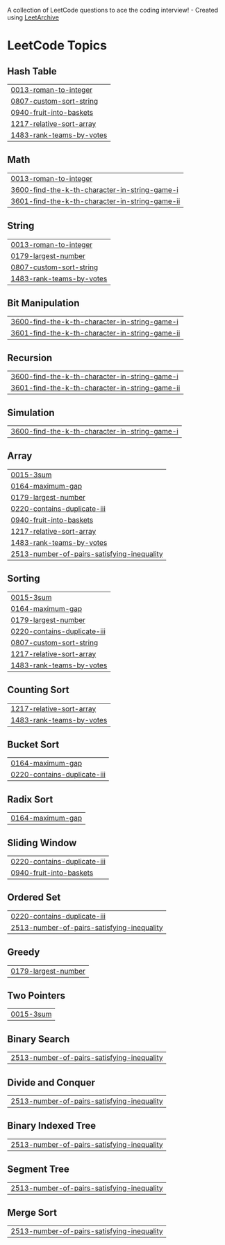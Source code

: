 A collection of LeetCode questions to ace the coding interview! - Created using [LeetArchive](https://github.com/anujlunawat/LeetArchive)


<!---LeetCode Topics Start-->
# LeetCode Topics
## Hash Table
|  |
| ------- |
| [0013-roman-to-integer](https://github.com/izuxhd/DSA-Notes/tree/main/LeetCode/0013-roman-to-integer) |
| [0807-custom-sort-string](https://github.com/izuxhd/DSA-Notes/tree/main/LeetCode/0807-custom-sort-string) |
| [0940-fruit-into-baskets](https://github.com/izuxhd/DSA-Notes/tree/main/LeetCode/0940-fruit-into-baskets) |
| [1217-relative-sort-array](https://github.com/izuxhd/DSA-Notes/tree/main/LeetCode/1217-relative-sort-array) |
| [1483-rank-teams-by-votes](https://github.com/izuxhd/DSA-Notes/tree/main/LeetCode/1483-rank-teams-by-votes) |
## Math
|  |
| ------- |
| [0013-roman-to-integer](https://github.com/izuxhd/DSA-Notes/tree/main/LeetCode/0013-roman-to-integer) |
| [3600-find-the-k-th-character-in-string-game-i](https://github.com/izuxhd/DSA-Notes/tree/main/LeetCode/3600-find-the-k-th-character-in-string-game-i) |
| [3601-find-the-k-th-character-in-string-game-ii](https://github.com/izuxhd/DSA-Notes/tree/main/LeetCode/3601-find-the-k-th-character-in-string-game-ii) |
## String
|  |
| ------- |
| [0013-roman-to-integer](https://github.com/izuxhd/DSA-Notes/tree/main/LeetCode/0013-roman-to-integer) |
| [0179-largest-number](https://github.com/izuxhd/DSA-Notes/tree/main/LeetCode/0179-largest-number) |
| [0807-custom-sort-string](https://github.com/izuxhd/DSA-Notes/tree/main/LeetCode/0807-custom-sort-string) |
| [1483-rank-teams-by-votes](https://github.com/izuxhd/DSA-Notes/tree/main/LeetCode/1483-rank-teams-by-votes) |
## Bit Manipulation
|  |
| ------- |
| [3600-find-the-k-th-character-in-string-game-i](https://github.com/izuxhd/DSA-Notes/tree/main/LeetCode/3600-find-the-k-th-character-in-string-game-i) |
| [3601-find-the-k-th-character-in-string-game-ii](https://github.com/izuxhd/DSA-Notes/tree/main/LeetCode/3601-find-the-k-th-character-in-string-game-ii) |
## Recursion
|  |
| ------- |
| [3600-find-the-k-th-character-in-string-game-i](https://github.com/izuxhd/DSA-Notes/tree/main/LeetCode/3600-find-the-k-th-character-in-string-game-i) |
| [3601-find-the-k-th-character-in-string-game-ii](https://github.com/izuxhd/DSA-Notes/tree/main/LeetCode/3601-find-the-k-th-character-in-string-game-ii) |
## Simulation
|  |
| ------- |
| [3600-find-the-k-th-character-in-string-game-i](https://github.com/izuxhd/DSA-Notes/tree/main/LeetCode/3600-find-the-k-th-character-in-string-game-i) |
## Array
|  |
| ------- |
| [0015-3sum](https://github.com/izuxhd/DSA-Notes/tree/main/LeetCode/0015-3sum) |
| [0164-maximum-gap](https://github.com/izuxhd/DSA-Notes/tree/main/LeetCode/0164-maximum-gap) |
| [0179-largest-number](https://github.com/izuxhd/DSA-Notes/tree/main/LeetCode/0179-largest-number) |
| [0220-contains-duplicate-iii](https://github.com/izuxhd/DSA-Notes/tree/main/LeetCode/0220-contains-duplicate-iii) |
| [0940-fruit-into-baskets](https://github.com/izuxhd/DSA-Notes/tree/main/LeetCode/0940-fruit-into-baskets) |
| [1217-relative-sort-array](https://github.com/izuxhd/DSA-Notes/tree/main/LeetCode/1217-relative-sort-array) |
| [1483-rank-teams-by-votes](https://github.com/izuxhd/DSA-Notes/tree/main/LeetCode/1483-rank-teams-by-votes) |
| [2513-number-of-pairs-satisfying-inequality](https://github.com/izuxhd/DSA-Notes/tree/main/LeetCode/2513-number-of-pairs-satisfying-inequality) |
## Sorting
|  |
| ------- |
| [0015-3sum](https://github.com/izuxhd/DSA-Notes/tree/main/LeetCode/0015-3sum) |
| [0164-maximum-gap](https://github.com/izuxhd/DSA-Notes/tree/main/LeetCode/0164-maximum-gap) |
| [0179-largest-number](https://github.com/izuxhd/DSA-Notes/tree/main/LeetCode/0179-largest-number) |
| [0220-contains-duplicate-iii](https://github.com/izuxhd/DSA-Notes/tree/main/LeetCode/0220-contains-duplicate-iii) |
| [0807-custom-sort-string](https://github.com/izuxhd/DSA-Notes/tree/main/LeetCode/0807-custom-sort-string) |
| [1217-relative-sort-array](https://github.com/izuxhd/DSA-Notes/tree/main/LeetCode/1217-relative-sort-array) |
| [1483-rank-teams-by-votes](https://github.com/izuxhd/DSA-Notes/tree/main/LeetCode/1483-rank-teams-by-votes) |
## Counting Sort
|  |
| ------- |
| [1217-relative-sort-array](https://github.com/izuxhd/DSA-Notes/tree/main/LeetCode/1217-relative-sort-array) |
| [1483-rank-teams-by-votes](https://github.com/izuxhd/DSA-Notes/tree/main/LeetCode/1483-rank-teams-by-votes) |
## Bucket Sort
|  |
| ------- |
| [0164-maximum-gap](https://github.com/izuxhd/DSA-Notes/tree/main/LeetCode/0164-maximum-gap) |
| [0220-contains-duplicate-iii](https://github.com/izuxhd/DSA-Notes/tree/main/LeetCode/0220-contains-duplicate-iii) |
## Radix Sort
|  |
| ------- |
| [0164-maximum-gap](https://github.com/izuxhd/DSA-Notes/tree/main/LeetCode/0164-maximum-gap) |
## Sliding Window
|  |
| ------- |
| [0220-contains-duplicate-iii](https://github.com/izuxhd/DSA-Notes/tree/main/LeetCode/0220-contains-duplicate-iii) |
| [0940-fruit-into-baskets](https://github.com/izuxhd/DSA-Notes/tree/main/LeetCode/0940-fruit-into-baskets) |
## Ordered Set
|  |
| ------- |
| [0220-contains-duplicate-iii](https://github.com/izuxhd/DSA-Notes/tree/main/LeetCode/0220-contains-duplicate-iii) |
| [2513-number-of-pairs-satisfying-inequality](https://github.com/izuxhd/DSA-Notes/tree/main/LeetCode/2513-number-of-pairs-satisfying-inequality) |
## Greedy
|  |
| ------- |
| [0179-largest-number](https://github.com/izuxhd/DSA-Notes/tree/main/LeetCode/0179-largest-number) |
## Two Pointers
|  |
| ------- |
| [0015-3sum](https://github.com/izuxhd/DSA-Notes/tree/main/LeetCode/0015-3sum) |
## Binary Search
|  |
| ------- |
| [2513-number-of-pairs-satisfying-inequality](https://github.com/izuxhd/DSA-Notes/tree/main/LeetCode/2513-number-of-pairs-satisfying-inequality) |
## Divide and Conquer
|  |
| ------- |
| [2513-number-of-pairs-satisfying-inequality](https://github.com/izuxhd/DSA-Notes/tree/main/LeetCode/2513-number-of-pairs-satisfying-inequality) |
## Binary Indexed Tree
|  |
| ------- |
| [2513-number-of-pairs-satisfying-inequality](https://github.com/izuxhd/DSA-Notes/tree/main/LeetCode/2513-number-of-pairs-satisfying-inequality) |
## Segment Tree
|  |
| ------- |
| [2513-number-of-pairs-satisfying-inequality](https://github.com/izuxhd/DSA-Notes/tree/main/LeetCode/2513-number-of-pairs-satisfying-inequality) |
## Merge Sort
|  |
| ------- |
| [2513-number-of-pairs-satisfying-inequality](https://github.com/izuxhd/DSA-Notes/tree/main/LeetCode/2513-number-of-pairs-satisfying-inequality) |
<!---LeetCode Topics End-->